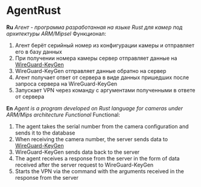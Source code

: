 <h1>AgentRust</h1>

<b>Ru</b>
<i>Агент - программа разработанная на языке Rust для камер под архитектуры ARM/Mipsel</i>
Функционал:
1. Агент берёт серийный номер из конфигурации камеры и отправляет его в базу данных
2. При получении номера камеры сервер отправляет данные на <a href="https://github.com/Adamanr/WireGuard_keygen">WireGuard-KeyGen</a>
3. WireGuard-KeyGen отправляет данные обратно на сервер
4. Агент получает ответ от сервера в виде данных пришедших после запроса сервера на WireGuard-KeyGen
5. Запускает VPN через команду с аргументами полученными в ответе от сервера

<b>En</b>
<i>Agent is a program developed on Rust language for cameras under ARM/Mips architecture Functional</i>
Functional:
1. The agent takes the serial number from the camera configuration and sends it to the database
2. When receiving the camera number, the server sends data to <a href="https://github.com/Adamanr/WireGuard_keygen">WireGuard-KeyGen</a>
3. WireGuard-KeyGen sends data back to the server
4. The agent receives a response from the server in the form of data received after the server request to WireGuard-KeyGen
5. Starts the VPN via the command with the arguments received in the response from the server
